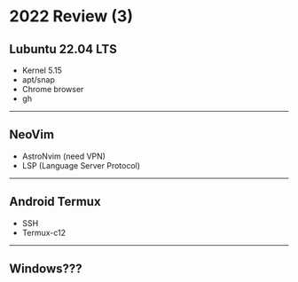 # 2022 Review (3)

## Lubuntu 22.04 LTS

- Kernel 5.15
- apt/snap
- Chrome browser
- gh

---

## NeoVim

- AstroNvim (need VPN)
- LSP (Language Server Protocol)

---

## Android Termux

- SSH
- Termux-c12

---

## Windows???
